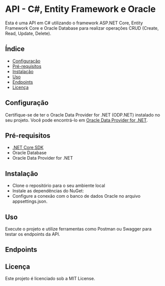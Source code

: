 # API - C#, Entity Framework e Oracle

Esta é uma API em C# utilizando o framework ASP.NET Core, Entity Framework Core e Oracle Database para realizar operações CRUD (Create, Read, Update, Delete).

## Índice

- [Configuração](#configuração)
- [Pré-requisitos](#pré-requisitos)
- [Instalação](#instalação)
- [Uso](#uso)
- [Endpoints](#endpoints)
- [Licença](#licença)


## Configuração
Certifique-se de ter o Oracle Data Provider for .NET (ODP.NET) instalado no seu projeto. Você pode encontrá-lo em [Oracle Data Provider for .NET](https://www.oracle.com/database/technologies/dotnet-odacdeploy-downloads.html).

## Pré-requisitos
- [.NET Core SDK](https://dotnet.microsoft.com/download)
- Oracle Database
- Oracle Data Provider for .NET

## Instalação
- Clone o repositório para o seu ambiente local
- Instale as dependências do NuGet:
- Configure a conexão com o banco de dados Oracle no arquivo appsettings.json.

## Uso
Execute o projeto e utilize ferramentas como Postman ou Swagger para testar os endpoints da API.

## Endpoints



## Licença
Este projeto é licenciado sob a MIT License.
